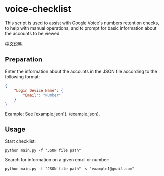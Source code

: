 # voice-checklist

This script is used to assist with Google Voice's numbers retention checks, 
to help with manual operations, 
and to prompt for basic information about the accounts to be viewed.

[中文说明](./README_CN.md)

## Preparation

Enter the information about the accounts in the JSON file according to the following format:

```json
{
    "Login Device Name": {
        "Email": "Number"
    }
}
```

Example: See [example.json](. /example.json).

## Usage

Start checklist:

```
python main.py -f "JSON file path"
```

Search for information on a given email or number:

```
python main.py -f "JSON file path" -s "example1@gmail.com"
```
